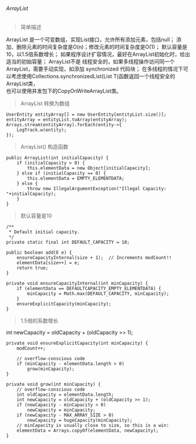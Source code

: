 ###### ArrayList 

> 简单描述
 
ArrayList 是一个可变数组，实现List接口，允许所有添加元素，包括null；
添加、删除元素的时间复杂度是O(n)；修改元素的时间复杂度是O(1)；
默认容量是10，以1.5倍系数增长；
如果程序设计扩容情况，最好在ArrayList初始化时，给出适当的初始容量；
ArrayList不是 线程安全的，如果多线程操作访问同一个ArrayList，需要手动实现，如添加 synchronized 代码块；
在多线程的情况下可以考虑使用Collections.synchronizedList(List T)函数返回一个线程安全的ArrayList类，    
也可以使用并发包下的CopyOnWriteArrayList类。  

> ArrayList 转换为数组
```
UserEntity entityArray[] = new UserEntity[entityList.size()];
entityArray = entityList.toArray(entityArray);
Arrays.stream(entityArray).forEach(entity->{
    LogTrack.w(entity);
});
```

> ArrayList() 构造函数

```
public ArrayList(int initialCapacity) {
    if (initialCapacity > 0) {
        this.elementData = new Object[initialCapacity];
    } else if (initialCapacity == 0) {
        this.elementData = EMPTY_ELEMENTDATA;
    } else {
        throw new IllegalArgumentException("Illegal Capacity: "+initialCapacity);
    }
}
```
> 默认容量是10

```
/**
 * Default initial capacity.
 */
private static final int DEFAULT_CAPACITY = 10;

public boolean add(E e) {
    ensureCapacityInternal(size + 1);  // Increments modCount!!
    elementData[size++] = e;
    return true;
}

private void ensureCapacityInternal(int minCapacity) {
    if (elementData == DEFAULTCAPACITY_EMPTY_ELEMENTDATA) {
        minCapacity = Math.max(DEFAULT_CAPACITY, minCapacity);
    }
    ensureExplicitCapacity(minCapacity);
}

```

> 1.5倍的系数增长 

int newCapacity = oldCapacity + (oldCapacity >> 1);
```
private void ensureExplicitCapacity(int minCapacity) {
    modCount++;

    // overflow-conscious code
    if (minCapacity - elementData.length > 0)
        grow(minCapacity);
}

private void grow(int minCapacity) {
    // overflow-conscious code
    int oldCapacity = elementData.length;
    int newCapacity = oldCapacity + (oldCapacity >> 1);
    if (newCapacity - minCapacity < 0)
        newCapacity = minCapacity;
    if (newCapacity - MAX_ARRAY_SIZE > 0)
        newCapacity = hugeCapacity(minCapacity);
    // minCapacity is usually close to size, so this is a win:
    elementData = Arrays.copyOf(elementData, newCapacity);
}

```
